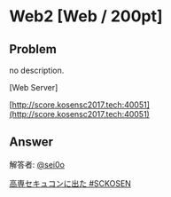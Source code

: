 # Web2 [Web / 200pt]

## Problem

no description.

[Web Server]

[http://score.kosensc2017.tech:40051](http://score.kosensc2017.tech:40051)

## Answer

解答者: [@sei0o](https://twitter.com/sei0o)

[高専セキュコンに出た #SCKOSEN](http://sei0o.hateblo.jp/entry/2017/10/22/204314)